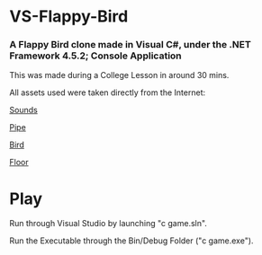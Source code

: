 # VS-Flappy-Bird
### A Flappy Bird clone made in Visual C#, under the .NET Framework 4.5.2; Console Application 

This was made during a College Lesson in around 30 mins. 

All assets used were taken directly from the Internet:

  [Sounds](https://www.sounds-resource.com/mobile/flappybird/sound/5309/)
  
  [Pipe](http://pixelart.studio/Gallery/Image/0f1aaa16-7b6f-4096-ac72-76c436ae0f6c?type=png)
  
  [Bird](https://i-cdn.phonearena.com/images/article/52185-image/Catch-the-pigeon-Here-are-the-best-and-worst-Flappy-Bird-clones.jpg)
  
  [Floor](http://flappycreator.com/default/ground.png)

# Play
Run through Visual Studio by launching "c game.sln".

Run the Executable through the Bin/Debug Folder ("c game.exe").
 

